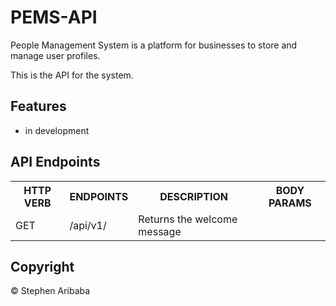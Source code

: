 # PEMS-API
People Management System is a platform for businesses to store and manage user profiles.

This is the API for the system.

## Features
- in development

## API Endpoints
<table>
<tr><th>HTTP VERB</th><th>ENDPOINTS</th><th>DESCRIPTION</th><th>BODY PARAMS</th></tr>
<tr><td>GET</td><td>/api/v1/</td><td>Returns the welcome message</td><td></td></tr>

</table>



## Copyright
&copy; Stephen Aribaba


